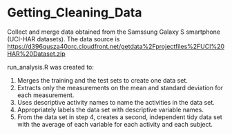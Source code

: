 Getting_Cleaning_Data
=====================
Collect and merge data obtained from the Samssung Galaxy S smartphone (UCI-HAR datasets).
The data source is https://d396qusza40orc.cloudfront.net/getdata%2Fprojectfiles%2FUCI%20HAR%20Dataset.zip

run_analysis.R was created to:
1) Merges the training and the test sets to create one data set.
2) Extracts only the measurements on the mean and standard deviation for each measurement.
3) Uses descriptive activity names to name the activities in the data set.
4) Appropriately labels the data set with descriptive variable names.
5) From the data set in step 4, creates a second, independent tidy data set with the average of each variable for each activity and each subject.
